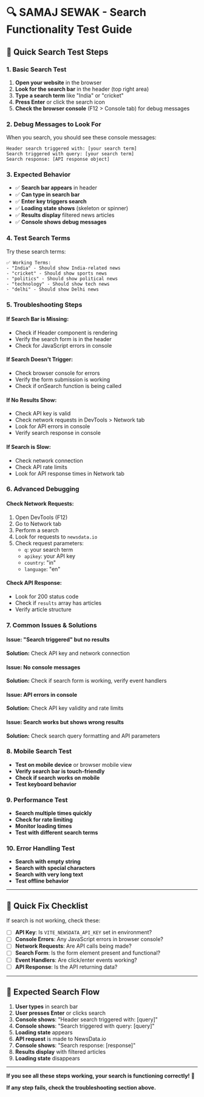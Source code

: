 # 🔍 SAMAJ SEWAK - Search Functionality Test Guide

## 🚀 **Quick Search Test Steps**

### **1. Basic Search Test**

1. **Open your website** in the browser
2. **Look for the search bar** in the header (top right area)
3. **Type a search term** like "India" or "cricket"
4. **Press Enter** or click the search icon
5. **Check the browser console** (F12 > Console tab) for debug messages

### **2. Debug Messages to Look For**

When you search, you should see these console messages:

```
Header search triggered with: [your search term]
Search triggered with query: [your search term]
Search response: [API response object]
```

### **3. Expected Behavior**

- ✅ **Search bar appears** in header
- ✅ **Can type in search bar**
- ✅ **Enter key triggers search**
- ✅ **Loading state shows** (skeleton or spinner)
- ✅ **Results display** filtered news articles
- ✅ **Console shows debug messages**

### **4. Test Search Terms**

Try these search terms:

```
✅ Working Terms:
- "India" - Should show India-related news
- "cricket" - Should show sports news
- "politics" - Should show political news
- "technology" - Should show tech news
- "delhi" - Should show Delhi news
```

### **5. Troubleshooting Steps**

#### **If Search Bar is Missing:**

- Check if Header component is rendering
- Verify the search form is in the header
- Check for JavaScript errors in console

#### **If Search Doesn't Trigger:**

- Check browser console for errors
- Verify the form submission is working
- Check if onSearch function is being called

#### **If No Results Show:**

- Check API key is valid
- Check network requests in DevTools > Network tab
- Look for API errors in console
- Verify search response in console

#### **If Search is Slow:**

- Check network connection
- Check API rate limits
- Look for API response times in Network tab

### **6. Advanced Debugging**

#### **Check Network Requests:**

1. Open DevTools (F12)
2. Go to Network tab
3. Perform a search
4. Look for requests to `newsdata.io`
5. Check request parameters:
   - `q`: your search term
   - `apikey`: your API key
   - `country`: "in"
   - `language`: "en"

#### **Check API Response:**

- Look for 200 status code
- Check if `results` array has articles
- Verify article structure

### **7. Common Issues & Solutions**

#### **Issue: "Search triggered" but no results**

**Solution:** Check API key and network connection

#### **Issue: No console messages**

**Solution:** Check if search form is working, verify event handlers

#### **Issue: API errors in console**

**Solution:** Check API key validity and rate limits

#### **Issue: Search works but shows wrong results**

**Solution:** Check search query formatting and API parameters

### **8. Mobile Search Test**

- **Test on mobile device** or browser mobile view
- **Verify search bar is touch-friendly**
- **Check if search works on mobile**
- **Test keyboard behavior**

### **9. Performance Test**

- **Search multiple times quickly**
- **Check for rate limiting**
- **Monitor loading times**
- **Test with different search terms**

### **10. Error Handling Test**

- **Search with empty string**
- **Search with special characters**
- **Search with very long text**
- **Test offline behavior**

---

## 🎯 **Quick Fix Checklist**

If search is not working, check these:

- [ ] **API Key**: Is `VITE_NEWSDATA_API_KEY` set in environment?
- [ ] **Console Errors**: Any JavaScript errors in browser console?
- [ ] **Network Requests**: Are API calls being made?
- [ ] **Search Form**: Is the form element present and functional?
- [ ] **Event Handlers**: Are click/enter events working?
- [ ] **API Response**: Is the API returning data?

---

## 🚀 **Expected Search Flow**

1. **User types** in search bar
2. **User presses Enter** or clicks search
3. **Console shows**: "Header search triggered with: [query]"
4. **Console shows**: "Search triggered with query: [query]"
5. **Loading state** appears
6. **API request** is made to NewsData.io
7. **Console shows**: "Search response: [response]"
8. **Results display** with filtered articles
9. **Loading state** disappears

---

**If you see all these steps working, your search is functioning correctly!** 🎉

**If any step fails, check the troubleshooting section above.**
